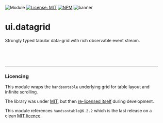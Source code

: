 ![Module](https://img.shields.io/badge/%40platform-ui.datagrid-%23EA4E7E.svg)
[![License: MIT](https://img.shields.io/badge/license-MIT-blue.svg)](https://opensource.org/licenses/MIT)
[![NPM](https://img.shields.io/npm/v/@platform/ui.datagrid.svg?colorB=blue&style=flat)](https://www.npmjs.com/package/@platform/ui.datagrid)
![banner](https://user-images.githubusercontent.com/185555/54957675-4f07d180-4fb8-11e9-82d8-4ff513fa7513.png)


# ui.datagrid
Strongly typed tabular data-grid with rich observable event stream.

<p>&nbsp;</p>
<p>&nbsp;</p>

---

### Licencing
This module wraps the `handsontable` underlying grid for table layout and infinite scrolling.

The library was under [MIT](https://en.wikipedia.org/wiki/MIT_License), but then [re-licensed itself](https://github.com/handsontable/handsontable/issues/5831) during development.

This module references `handsontable@6.2.2` which is the last release on a clean [MIT licence](https://en.wikipedia.org/wiki/MIT_License).
